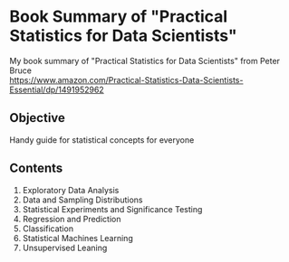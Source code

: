 # Book Summary of "Practical Statistics for Data Scientists"
My book summary of "Practical Statistics for Data Scientists" from Peter Bruce  
https://www.amazon.com/Practical-Statistics-Data-Scientists-Essential/dp/1491952962

## Objective
Handy guide for statistical concepts for everyone

## Contents
  1. Exploratory Data Analysis
  2. Data and Sampling Distributions
  3. Statistical Experiments and Significance Testing
  4. Regression and Prediction
  5. Classification
  6. Statistical Machines Learning
  7. Unsupervised Leaning  
